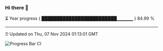 ### Hi there 👋

⏳ Year progress { █████████████████████████▁▁▁▁▁ } 84.99 %

---

⏰ Updated on Thu, 07 Nov 2024 01:13:01 GMT

![Progress Bar CI](https://github.com/JuvenileQ/Progress-Bar-CI/workflows/main/badge.svg)
